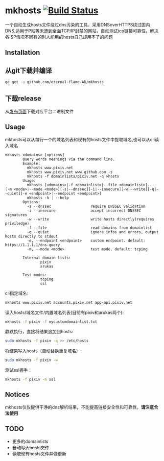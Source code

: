 # mkhosts [![Build Status](https://travis-ci.org/eternal-flame-AD/mkhosts.svg?branch=master)](https://travis-ci.org/eternal-flame-AD/mkhosts)
一个自动生成hosts文件绕过dns污染的工具，采用DNSoverHTTPS绕过国内DNS,适用于P站等未遭到全面TCP/IP封禁的网站，自动测试tcp链接可靠性，解决各ISP情况不同有的别人能用的hosts自己却用不了的问题

## Installation

## 从git下载并编译
```bash
go get -u github.com/eternal-flame-AD/mkhosts
```
## 下载release

从[发布页面](https://github.com/eternal-flame-AD/mkhosts/releases/latest)下载对应平台二进制文件

## Usage

mkhosts可以从每行一个的域名列表和现有的hosts文件中提取域名,也可以从cli读入域名

```
mkhosts <domains> [options]
        Query words meanings via the command line.
        Example:
          mkhosts www.pixiv.net
          mkhosts www.pixiv.net www.github.com -s
          mkhosts -f domainlists/pixiv.net -q >hosts
        Usage:
          mkhosts [<domains>|-f <domainlist>|--file <domainlist>]... [-m <mode>|--mode <mode>][-s|--dnssec][-i|--insecure][-w|--write][-q|--quiet][-e <endpoint>|--endpoint <endpoint>]
          mkhosts -h | --help
        Options:
          -s --dnssec                  require DNSSEC validation
          -i --insecure                accept incorrect DNSSEC signatures
          -w --write                   write hosts directly(requires priviledge)
          -f --file                    read domains from domainlist
          -q --quiet                   ignore infos and errors, output hosts directly to stdout
          -e, --endpoint <endpoint>    custom endpoint. default: https://1.1.1.1/dns-query
          -m, --mode <mode>            test mode. default: tcping

        Internal domain lists:
                pixiv
                arukas

        Test modes:
                tcping
                ssl
```

cli指定域名:
```bash
mkhosts www.pixiv.net accounts.pixiv.net app-api.pixiv.net
```
读入hosts/域名文件/内置域名列表(目前有pixiv和arukas两个):
```bash
mkhosts -f pixiv -f mycustomdomainlist.txt
```
静默执行，直接将结果追加到hosts:
```bash
sudo mkhosts -f pixiv -q >> /etc/hosts
```
将结果写入hosts（自动替换重复域名）:
```bash
sudo mkhosts -f pixiv -w
```
测试ssl握手：
```bash
mkhosts -f pixiv -m ssl
```

## Notices

mkhosts仅仅提供干净的dns解析结果，不能提高链接安全性和可靠性，**请注意合法使用**

## TODO

- 更多的domainlists
- <s>自动写入hosts文件</s>
- <s>读取现有hosts文件并做更新</s>
